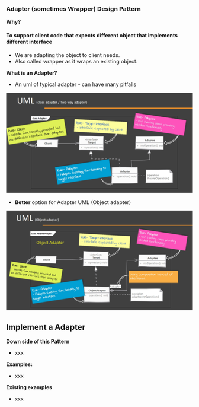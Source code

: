 ### Adapter (sometimes Wrapper) Design Pattern
**Why?**
#### To support client code that expects different object that implements different interface
- We are adapting the object to client needs.
- Also called wrapper as it wraps an existing object.

**What is an Adapter?**
- An uml of typical adapter - can have many pitfalls

![UML](/Files/AdapterDP.png)
- **Better** option for Adapter UML (Object adapter)

![UML](/Files/ObjectAdapterDP.png)

**Implement a Adapter**
- 

**Down side of this Pattern**
- xxx

**Examples:**
- xxx

**Existing examples**
- xxx
